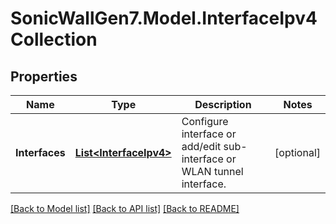 # SonicWallGen7.Model.InterfaceIpv4Collection

## Properties

Name | Type | Description | Notes
------------ | ------------- | ------------- | -------------
**Interfaces** | [**List&lt;InterfaceIpv4&gt;**](InterfaceIpv4.md) | Configure interface or add/edit sub-interface or WLAN tunnel interface. | [optional] 

[[Back to Model list]](../README.md#documentation-for-models) [[Back to API list]](../README.md#documentation-for-api-endpoints) [[Back to README]](../README.md)

